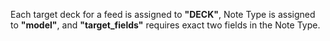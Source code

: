 Each target deck for a feed is assigned to **"DECK"**, Note Type is assigned to **"model"**, and **"target_fields"** requires exact two fields in the Note Type.